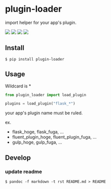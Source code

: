 # plugin-loader

import helper for your app's plugin.


[![](https://img.shields.io/pypi/v/plugin-loader.svg)](https://pypi.python.org/pypi/plugin-loader/)
[![](https://pypip.in/egg/plugin-loader/badge.svg)](https://pypi.python.org/pypi/plugin-loader/)
[![](https://img.shields.io/pypi/wheel/plugin-loader.svg)](https://pypi.python.org/pypi/plugin-loader/)
[![](https://img.shields.io/pypi/l/plugin-loader.svg)](https://pypi.python.org/pypi/plugin-loader/)

## Install

`$ pip install plugin-loader`

## Usage

Wildcard is *

```python
from plugin_loader import load_plugin

plugins = load_plugin("flask_*")
```

your app's plugin name must be ruled.

ex.

+ flask_hoge, flask_fuga, ...
+ fluent_plugin_hoge, fluent_plugin_fuga, ...
+ gulp_hoge, gulp_fuga, ...

## Develop

### update readme

`$ pandoc -f markdown -t rst README.md > README`
